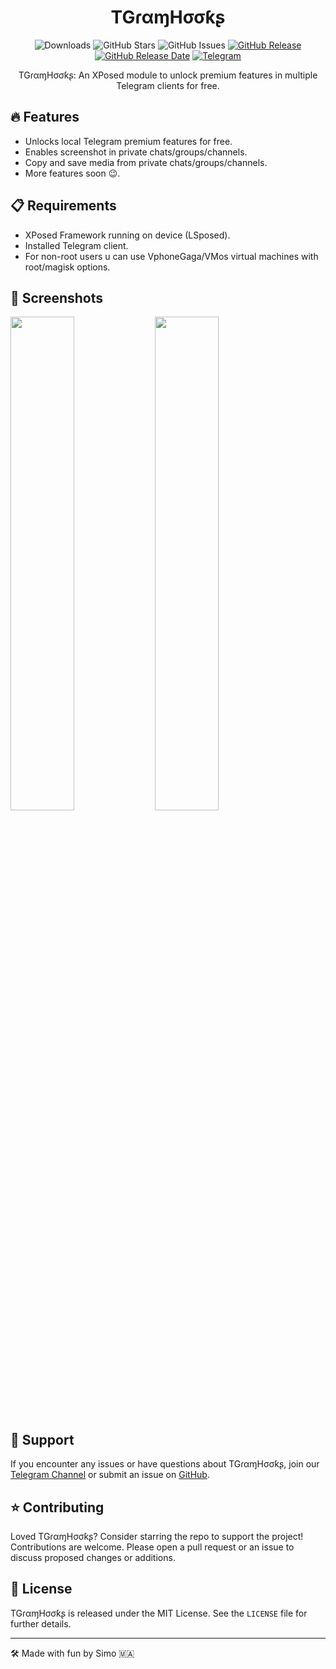 <div align="center">
  


# TGɾαɱHσσƙʂ

![Downloads](https://img.shields.io/github/downloads/Xposed-Modules-Repo/com.simo.tgramhooks.HookInit/total)
![GitHub Stars](https://img.shields.io/github/stars/Xposed-Modules-Repo/com.simo.tgramhooks.HookInit)
![GitHub Issues](https://img.shields.io/github/issues/Xposed-Modules-Repo/com.simo.tgramhooks.HookInit)
[![GitHub Release](https://img.shields.io/github/v/release/Xposed-Modules-Repo/com.simo.tgramhooks.HookInit)](https://github.com/Xposed-Modules-Repo/com.simo.tgramhooks.HookInit/releases)
[![GitHub Release Date](https://img.shields.io/github/release-date/Xposed-Modules-Repo/com.simo.tgramhooks.HookInit)](https://github.com/Xposed-Modules-Repo/com.simo.tgramhooks/releases)
[![Telegram](https://img.shields.io/badge/Telegram-Channel-blue.svg?logo=telegram)](https://t.me/TGramHooks)

TGɾαɱHσσƙʂ: An XPosed module to unlock premium features in multiple Telegram clients for free.

</div>

## 🔥 Features

- Unlocks local Telegram premium features for free.
- Enables screenshot in private chats/groups/channels.
- Copy and save media from private chats/groups/channels.
- More features soon 😉.

## 📋 Requirements

- XPosed Framework running on device (LSposed).
- Installed Telegram client.
- For non-root users u can use VphoneGaga/VMos virtual machines with root/magisk options.

## 📱 Screenshots
<p float="left">
  <img src="https://github.com/Xposed-Modules-Repo/com.simo.tgramhooks/assets/64781822/56f953b9-33d6-426f-9b1b-997e7f63cd93" width="45%" />
  <img src="https://github.com/Xposed-Modules-Repo/com.simo.tgramhooks/assets/64781822/09fd5ced-3de9-42b9-9895-47e79856cfaa" width="45%" /> 
</p>

## 💬 Support

If you encounter any issues or have questions about TGɾαɱHσσƙʂ, join our [Telegram Channel](https://t.me/TGramHooks) or submit an issue on [GitHub](https://github.com/Xposed-Modules-Repo/com.simo.tgramhooks.HookInit/issues).

## ⭐ Contributing

Loved TGɾαɱHσσƙʂ? Consider starring the repo to support the project! Contributions are welcome. Please open a pull request or an issue to discuss proposed changes or additions.

## 📝 License

TGɾαɱHσσƙʂ is released under the MIT License. See the `LICENSE` file for further details.

---

🛠️ Made with fun by Simo 🇲🇦

